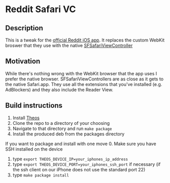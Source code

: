 # Reddit Safari VC

## Description
This is a tweak for the [official Reddit iOS app](https://itunes.apple.com/us/app/reddit-the-official-app/id1064216828?mt=8). It replaces the custom WebKit broswer that they use with the native [SFSafariViewController](https://developer.apple.com/reference/safariservices/sfsafariviewcontroller)

## Motivation
While there's nothing wrong with the WebKit browser that the app uses I prefer the native browser. SFSafariViewControllers are as close as it gets to the native Safari.app. They use all the extensions that you've installed (e.g. AdBlockers) and they also include the Reader View.

## Build instructions
1. Install [Theos](https://github.com/theos/theos/wiki/Installation)
2. Clone the repo to a directory of your choosing
3. Navigate to that directory and run `make package`
4. Install the produced deb from the packages directory

If you want to package and install with one move
0. Make sure you have SSH installed on the device
1. type `export THEOS_DEVICE_IP=your_iphones_ip_address`
2. type `export THEOS_DEVICE_PORT=your_iphones_ssh_port` if necessary (if the ssh client on our iPhone does not use the standard port 22)
3. type `make package install`
